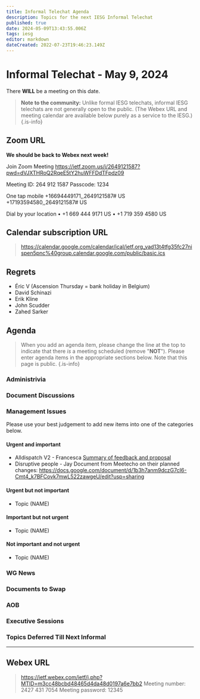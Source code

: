 ```yaml
---
title: Informal Telechat Agenda
description: Topics for the next IESG Informal Telechat
published: true
date: 2024-05-09T13:43:55.006Z
tags: iesg
editor: markdown
dateCreated: 2022-07-23T19:46:23.149Z
---
```


# Informal Telechat - May 9, 2024 

 There **WILL** be a meeting on this date.

> **Note to the community:** Unlike formal IESG telechats, informal IESG telechats are not generally open to the public. (The Webex URL and meeting calendar are available below purely as a service to the IESG.)
{.is-info}

## Zoom URL
**We should be back to Webex next week!**

Join Zoom Meeting
https://ietf.zoom.us/j/2649121587?pwd=dVJXTHRoQ2RqeE5tY2huWFFDdTFpdz09

Meeting ID: 264 912 1587
Passcode: 1234

One tap mobile
+16694449171,,2649121587# US
+17193594580,,2649121587# US

Dial by your location
• +1 669 444 9171 US
• +1 719 359 4580 US

## Calendar subscription URL

> https://calendar.google.com/calendar/ical/ietf.org_vad13t4tfg35fc27nispen5pnc%40group.calendar.google.com/public/basic.ics


## Regrets

- Éric V (Ascension Thursday = bank holiday in Belgium)
- David Schinazi
- Erik Kline
- John Scudder
- Zahed Sarker

## Agenda

> When you add an agenda item, please change the line at the top to indicate that there *is* a meeting scheduled (remove "**NOT**"). Please enter agenda items in the appropriate sections below.
Note that this page is public.
{.is-info}

### Administrivia

### Document Discussions


### Management Issues

Please use your best judgement to add new items into one of the categories below.

#### Urgent and important

* Alldispatch V2 - Francesca
[Summary of feedback and proposal](https://docs.google.com/document/d/1Nl0ZU3xUpg1XSPiWeI-Bo3LJ-K0LxNBk_d3zDWuvQsw/edit?usp=sharing)
* Disruptive people - Jay
Document from Meetecho on their planned changes: https://docs.google.com/document/d/1b3h7anm9dczG7cI6-Cmt4_k7BFCovk7mwL522zawgeU/edit?usp=sharing

#### Urgent but not important

* Topic (NAME)

#### Important but not urgent

* Topic (NAME)

#### Not important and not urgent

* Topic (NAME)

### WG News 

### Documents to Swap 

### AOB

### Executive Sessions


### Topics Deferred Till Next Informal 



-------

## Webex URL

> https://ietf.webex.com/ietf/j.php?MTID=m3cc48bcbd48465d4da48d0197a6e7bb2
Meeting number: 2427 431 7054
Meeting password: 12345 

